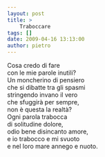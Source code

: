 ```yaml
---
layout: post
title: >
    Traboccare
tags: []
date: 2009-04-16 13:13:00
author: pietro
---
```

Cosa credo di fare<br/>con le mie parole inutili?<br/>Un moncherino di pensiero<br/>che si dibatte tra gli spasmi<br/>stringendo invano il vero<br/>che sfuggirà per sempre,<br/>non è questa la realtà?<br/>Ogni parola trabocca<br/>di solitudine dolore,<br/>odio bene disincanto amore,<br/>e io trabocco e mi svuoto<br/>e nel loro mare annego e nuoto.
